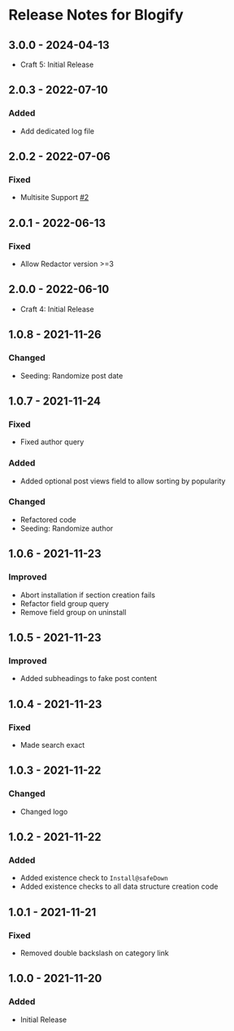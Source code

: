 # Release Notes for Blogify

## 3.0.0 - 2024-04-13
- Craft 5: Initial Release

## 2.0.3 - 2022-07-10
### Added
- Add dedicated log file

## 2.0.2 - 2022-07-06
### Fixed
- Multisite Support [#2](https://github.com/matfish2/craft-blogify/issues/2)

## 2.0.1 - 2022-06-13
### Fixed
- Allow Redactor version >=3

## 2.0.0 - 2022-06-10
- Craft 4: Initial Release

## 1.0.8 - 2021-11-26
### Changed
- Seeding: Randomize post date

## 1.0.7 - 2021-11-24
### Fixed 
- Fixed author query

### Added
- Added optional post views field to allow sorting by popularity

### Changed
- Refactored code
- Seeding: Randomize author

## 1.0.6 - 2021-11-23
### Improved
- Abort installation if section creation fails 
- Refactor field group query
- Remove field group on uninstall

## 1.0.5 - 2021-11-23
### Improved
- Added subheadings to fake post content

## 1.0.4 - 2021-11-23
### Fixed
- Made search exact

## 1.0.3 - 2021-11-22
### Changed
- Changed logo

## 1.0.2 - 2021-11-22
### Added
- Added existence check to `Install@safeDown`
- Added existence checks to all data structure creation code

## 1.0.1 - 2021-11-21
### Fixed
- Removed double backslash on category link 

## 1.0.0 - 2021-11-20
### Added
- Initial Release